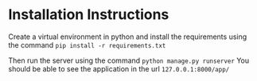 # Installation Instructions
Create a virtual environment in python and install the requirements using the command
```pip install -r requirements.txt```

Then run the server using the command ```python manage.py runserver```
You should be able to see the application in the url ```127.0.0.1:8000/app/```
